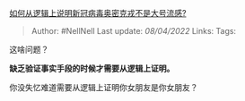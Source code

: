[如何从逻辑上说明新冠病毒奥密克戎不是大号流感?](https://www.zhihu.com/question/526155418/answer/2425130602)

> Author: #NellNell 
Last update: *08/04/2022* 
Links: 
Tags: 

这啥问题？

**缺乏验证事实手段的时候才需要从逻辑上证明。**

你没失忆难道需要从逻辑上证明你女朋友是你女朋友？